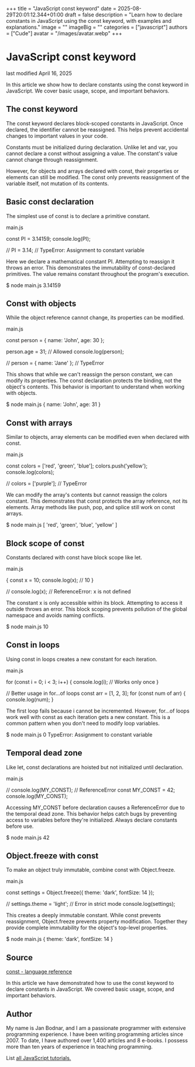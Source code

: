 +++
title = "JavaScript const keyword"
date = 2025-08-29T20:01:12.344+01:00
draft = false
description = "Learn how to declare constants in JavaScript using the const keyword, with examples and explanations."
image = ""
imageBig = ""
categories = ["javascript"]
authors = ["Cude"]
avatar = "/images/avatar.webp"
+++

# JavaScript const keyword

last modified April 16, 2025

In this article we show how to declare constants using the const
keyword in JavaScript. We cover basic usage, scope, and important behaviors.

## The const keyword

The const keyword declares block-scoped constants in JavaScript.
Once declared, the identifier cannot be reassigned. This helps prevent
accidental changes to important values in your code.

Constants must be initialized during declaration. Unlike let and
var, you cannot declare a const without assigning a
value. The constant's value cannot change through reassignment.

However, for objects and arrays declared with const, their
properties or elements can still be modified. The const only
prevents reassignment of the variable itself, not mutation of its contents.

## Basic const declaration

The simplest use of const is to declare a primitive constant.

main.js
  

const PI = 3.14159;
console.log(PI);

// PI = 3.14; // TypeError: Assignment to constant variable

Here we declare a mathematical constant PI. Attempting to reassign it throws
an error. This demonstrates the immutability of const-declared primitives.
The value remains constant throughout the program's execution.

$ node main.js
3.14159

## Const with objects

While the object reference cannot change, its properties can be modified.

main.js
  

const person = {
    name: 'John',
    age: 30
};

person.age = 31; // Allowed
console.log(person);

// person = { name: 'Jane' }; // TypeError

This shows that while we can't reassign the person constant, we can modify its
properties. The const declaration protects the binding, not the object's
contents. This behavior is important to understand when working with objects.

$ node main.js
{ name: 'John', age: 31 }

## Const with arrays

Similar to objects, array elements can be modified even when declared with const.

main.js
  

const colors = ['red', 'green', 'blue'];
colors.push('yellow');
console.log(colors);

// colors = ['purple']; // TypeError

We can modify the array's contents but cannot reassign the colors constant.
This demonstrates that const protects the array reference, not its elements.
Array methods like push, pop, and splice still work on const arrays.

$ node main.js
[ 'red', 'green', 'blue', 'yellow' ]

## Block scope of const

Constants declared with const have block scope like let.

main.js
  

{
    const x = 10;
    console.log(x); // 10
}

// console.log(x); // ReferenceError: x is not defined

The constant x is only accessible within its block. Attempting to access it
outside throws an error. This block scoping prevents pollution of the global
namespace and avoids naming conflicts.

$ node main.js
10

## Const in loops

Using const in loops creates a new constant for each iteration.

main.js
  

for (const i = 0; i &lt; 3; i++) {
    console.log(i); // Works only once
}

// Better usage in for...of loops
const arr = [1, 2, 3];
for (const num of arr) {
    console.log(num);
}

The first loop fails because i cannot be incremented. However, for...of loops
work well with const as each iteration gets a new constant. This is a common
pattern when you don't need to modify loop variables.

$ node main.js
0
TypeError: Assignment to constant variable

## Temporal dead zone

Like let, const declarations are hoisted but not
initialized until declaration.

main.js
  

// console.log(MY_CONST); // ReferenceError
const MY_CONST = 42;
console.log(MY_CONST);

Accessing MY_CONST before declaration causes a ReferenceError due to the
temporal dead zone. This behavior helps catch bugs by preventing access to
variables before they're initialized. Always declare constants before use.

$ node main.js
42

## Object.freeze with const

To make an object truly immutable, combine const with
Object.freeze.

main.js
  

const settings = Object.freeze({
    theme: 'dark',
    fontSize: 14
});

// settings.theme = 'light'; // Error in strict mode
console.log(settings);

This creates a deeply immutable constant. While const prevents reassignment,
Object.freeze prevents property modification. Together they provide complete
immutability for the object's top-level properties.

$ node main.js
{ theme: 'dark', fontSize: 14 }

## Source

[const - language reference](https://developer.mozilla.org/en-US/docs/Web/JavaScript/Reference/Statements/const)

In this article we have demonstrated how to use the const keyword to declare
constants in JavaScript. We covered basic usage, scope, and important behaviors.

## Author

My name is Jan Bodnar, and I am a passionate programmer with extensive
programming experience. I have been writing programming articles since 2007.
To date, I have authored over 1,400 articles and 8 e-books. I possess more
than ten years of experience in teaching programming.

List [all JavaScript tutorials.](/all/#js)